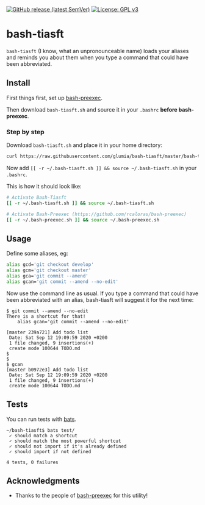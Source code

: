 [![GitHub release (latest SemVer)](https://img.shields.io/github/v/release/glumia/bash-tiasft)](https://github.com/glumia/bash-tiasft/releases)
[![License: GPL v3](https://img.shields.io/badge/License-GPLv3-blue.svg)](https://www.gnu.org/licenses/gpl-3.0)


# bash-tiasft

`bash-tiasft` (I know, what an unpronounceable name) loads your aliases and reminds
you about them when you type a command that could have been abbreviated.

## Install
First things first, set up [bash-preexec](https://github.com/rcaloras/bash-preexec).

Then download `bash-tiasft.sh` and source it in your `.bashrc` **before
bash-preexec**.

### Step by step
Download `bash-tiasft.sh` and place it in your home directory:
```bash
curl https://raw.githubusercontent.com/glumia/bash-tiasft/master/bash-tiasft.sh -o ~/.bash-tiasft.sh
```

Now add `[[ -r ~/.bash-tiasft.sh ]] && source ~/.bash-tiasft.sh` in your `.bashrc`.

This is how it should look like:
```bash
# Activate Bash-Tiasft
[[ -r ~/.bash-tiasft.sh ]] && source ~/.bash-tiasft.sh

# Activate Bash-Preexec (https://github.com/rcaloras/bash-preexec)
[[ -r ~/.bash-preexec.sh ]] && source ~/.bash-preexec.sh
```

## Usage
Define some aliases, eg:
```bash
alias gcd='git checkout develop'
alias gcm='git checkout master'
alias gca='git commit --amend'
alias gcan='git commit --amend --no-edit'
```

Now use the command line as usual. If you type a command that could have been
abbreviated with an alias, bash-tiasft will suggest it for the next time:
```
$ git commit --amend --no-edit
There is a shortcut for that!
    alias gcan='git commit --amend --no-edit'

[master 239a721] Add todo list
 Date: Sat Sep 12 19:09:59 2020 +0200
 1 file changed, 9 insertions(+)
 create mode 100644 TODO.md
$
$
$ gcan
[master b0972e3] Add todo list
 Date: Sat Sep 12 19:09:59 2020 +0200
 1 file changed, 9 insertions(+)
 create mode 100644 TODO.md
```

## Tests
You can run tests with [bats](https://github.com/bats-core/bats-core).
```
~/bash-tiasft$ bats test/
 ✓ should match a shortcut
 ✓ should match the most powerful shortcut
 ✓ should not import if it's already defined
 ✓ should import if not defined

4 tests, 0 failures

```


## Acknowledgments
- Thanks to the people of [bash-preexec](https://github.com/rcaloras/bash-preexec) for
  this utility!
